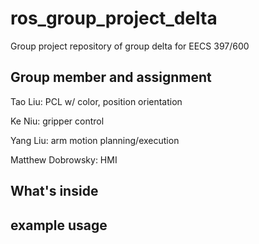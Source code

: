 # ros_group_project_delta
Group project repository of group delta for EECS 397/600

## Group member and assignment
Tao Liu: PCL w/ color, position orientation

Ke Niu: gripper control

Yang Liu: arm motion planning/execution

Matthew Dobrowsky: HMI

## What's inside

## example usage

